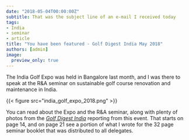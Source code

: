 ```yaml
---
date: "2018-05-04T00:00:00Z"
subtitle: That was the subject line of an e-mail I received today
tags:
- India
- seminar
- article
title: "You have been featured - Golf Digest India May 2018"
authors: [admin]
image:
  preview_only: true
---
```


The India Golf Expo was held in Bangalore last month, and I was there to speak at the R&A seminar on sustainable golf course renovation and maintenance in India.

{{< figure src="india_golf_expo_2018.png" >}}

You can read about the Expo and the R&A seminar, along with plenty of photos from the [*Golf Digest India*](http://indiagolfdigest.com/golf-digest-india-may-2018/) reporting from this event. That starts on page 14, and on page 21 see a portion of what I wrote for the 32 page seminar booklet that was distributed to all delegates.

